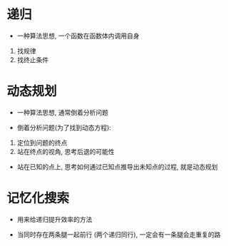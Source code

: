 # 递归
- 一种算法思想, 一个函数在函数体内调用自身

 1. 找规律
 2. 找终止条件
 

# 动态规划
 - 一种算法思想, 通常倒着分析问题

 - 倒着分析问题(为了找到动态方程):
 1. 定位到问题的终点
 2. 站在终点的视角, 思考后退的可能性 

 - 站在已知的点上, 思考如何通过已知点推导出未知点的过程, 就是动态规划


# 记忆化搜索
- 用来给递归提升效率的方法

- 当同时存在两条腿一起前行 (两个递归同行), 一定会有一条腿会走重复的路